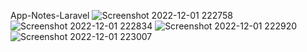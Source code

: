 App-Notes-Laravel
![Screenshot 2022-12-01 222758](https://user-images.githubusercontent.com/119447884/205164166-bc7dc8f9-6768-45e9-b0af-448ae7e2b622.jpg)
![Screenshot 2022-12-01 222834](https://user-images.githubusercontent.com/119447884/205164326-e14840b4-3a32-4243-84f2-3c414810fc00.jpg)
![Screenshot 2022-12-01 222920](https://user-images.githubusercontent.com/119447884/205164397-7a8a1a2c-5eef-45e7-8460-9608f1733f01.jpg)
![Screenshot 2022-12-01 223007](https://user-images.githubusercontent.com/119447884/205164552-afb5b0d7-92c9-4d0b-9afa-f3e6e03bdcdd.jpg)
